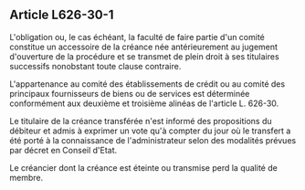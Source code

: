 Article L626-30-1
----
L'obligation ou, le cas échéant, la faculté de faire partie d'un comité
constitue un accessoire de la créance née antérieurement au jugement d'ouverture
de la procédure et se transmet de plein droit à ses titulaires successifs
nonobstant toute clause contraire.

L'appartenance au comité des établissements de crédit ou au comité des
principaux fournisseurs de biens ou de services est déterminée conformément aux
deuxième et troisième alinéas de l'article L. 626-30.

Le titulaire de la créance transférée n'est informé des propositions du débiteur
et admis à exprimer un vote qu'à compter du jour où le transfert a été porté à
la connaissance de l'administrateur selon des modalités prévues par décret en
Conseil d'Etat.

Le créancier dont la créance est éteinte ou transmise perd la qualité de membre.
